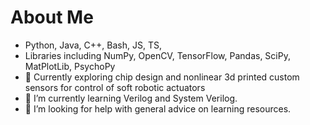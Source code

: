 # About Me
- Python, Java, C++, Bash, JS, TS, 
- Libraries including NumPy, OpenCV, TensorFlow, Pandas, SciPy, MatPlotLib, PsychoPy
- 🔭 Currently exploring chip design and nonlinear 3d printed custom sensors for control of soft robotic actuators
- 🌱 I’m currently learning Verilog and System Verilog.
- 🤔 I’m looking for help with general advice on learning resources.

